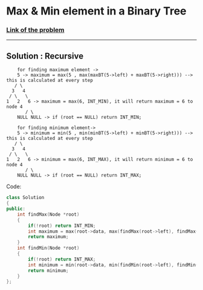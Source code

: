 # Max & Min element in a Binary Tree

### [Link of the problem](https://www.geeksforgeeks.org/problems/max-and-min-element-in-binary-tree/1?itm_source=geeksforgeeks&itm_medium=article&itm_campaign=practice_card)

---

## Solution  : Recursive 
        for finding maximum element ->
        5 -> maximum = max(5 , max(maxBT(5->left) + maxBT(5->right))) --> this is calculated at every step
       / \
      3   4
     / \   \
    1   2   6 -> maximum = max(6, INT_MIN), it will return maximum = 6 to node 4
           / \
        NULL NULL -> if (root == NULL) return INT_MIN;
        
        for finding minimum element->
        5 -> minimum = min(5 , min(minBT(5->left) + minBT(5->right))) --> this is calculated at every step
       / \
      3   4
     / \   \
    1   2   6 -> minimum = max(6, INT_MAX), it will return minimum = 6 to node 4
           / \
        NULL NULL -> if (root == NULL) return INT_MAX;

Code:  
```cpp
class Solution
{
public:
    int findMax(Node *root)
    {
        if(!root) return INT_MIN;
        int maximum = max(root->data, max(findMax(root->left), findMax(root->right)));
        return maximum;
    }
    int findMin(Node *root)
    {
        if(!root) return INT_MAX;
        int minimum = min(root->data, min(findMin(root->left), findMin(root->right)));
        return minimum;
    }
};

